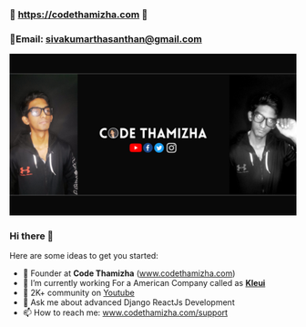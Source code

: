 ### 🔵 https://codethamizha.com 🚀
### 📧Email: sivakumarthasanthan@gmail.com
<img src="images/Purple and Green Auto Company Facebook Ad.png" />

### Hi there 👋

Here are some ideas to get you started:

- 🔭 Founder at <b>Code Thamizha</b> (www.codethamizha.com)
- 🌱 I’m currently working For a American Company called as <b><a href="https://www.kleui.com/">Kleui</a></b>
- 👯 2K+ community on <a href="https://www.youtube.com/codethamizha">Youtube</a>
- 💬 Ask me about advanced Django ReactJs Development
- 📫 How to reach me: www.codethamizha.com/support	
